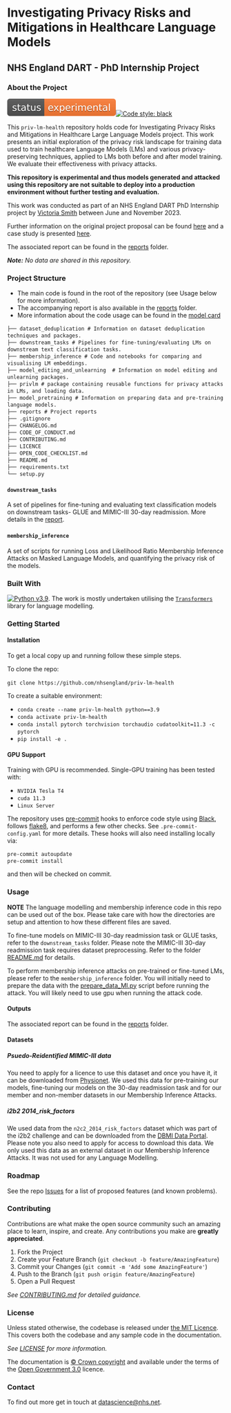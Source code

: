 # Investigating Privacy Risks and Mitigations in Healthcare Language Models
## NHS England DART - PhD Internship Project

### About the Project

[![status: experimental](https://github.com/GIScience/badges/raw/master/status/experimental.svg)](https://github.com/GIScience/badges#experimental)[![Code style: black](https://img.shields.io/badge/code%20style-black-000000.svg)](https://github.com/psf/black)

This `priv-lm-health` repository holds code for Investigating Privacy Risks and Mitigations in Healthcare Large Language Models project. This work presents an initial exploration of the privacy risk landscape for training data used to train healthcare Language Models (LMs) and various privacy-preserving techniques, applied to LMs both before and after model training. We evaluate their effectiveness with privacy attacks.

**This repository is experimental and thus models generated and attacked using this repository are not suitable to deploy into a production environment without further testing and evaluation.**

This work was conducted as part of an NHS England DART PhD Internship project by [Victoria Smith](https://github.com/v-smith) between June and November 2023.

Further information on the original project proposal can be found [here](https://nhsx.github.io/nhsx-internship-projects/language-model-privacy-leakage/) and a case study is presented [here](https://nhsengland.github.io/datascience/articles/2024/04/11/privLM/).

The associated report can be found in the [reports](./reports) folder.

_**Note:** No data are shared in this repository._

### Project Structure

- The main code is found in the root of the repository (see Usage below for more information).
- The accompanying report is also available in the [reports](./reports) folder.
- More information about the code usage can be found in the [model card](./model_card.md)

```
├── dataset_deduplication # Information on dataset deduplication techniques and packages.
├── downstream_tasks # Pipelines for fine-tuning/evaluating LMs on downstream text classification tasks.
├── membership_inference # Code and notebooks for comparing and visualising LM embeddings.
├── model_editing_and_unlearning  # Information on model editing and unlearning packages.
├── privlm # package containing reusable functions for privacy attacks in LMs, and loading data.
├── model_pretraining # Information on preparing data and pre-training language models.
├── reports # Project reports
├── .gitignore
├── CHANGELOG.md
├── CODE_OF_CONDUCT.md
├── CONTRIBUTING.md
├── LICENCE
├── OPEN_CODE_CHECKLIST.md
├── README.md
├── requirements.txt
└── setup.py
```

#### `downstream_tasks`
A set of pipelines for fine-tuning and evaluating text classification models on downstream tasks- GLUE and MIMIC-III 30-day readmission. More details in the [report](./reports).

#### `membership_inference`
A set of scripts for running Loss and Likelihood Ratio Membership Inference Attacks on Masked Language Models, and quantifying the privacy risk of the models.

### Built With

[![Python v3.9](https://img.shields.io/badge/python-v3.9-blue.svg)](https://www.python.org/downloads/release/python-390/). The work is mostly undertaken utilising the [`Transformers`](https://huggingface.co/docs/transformers/index) library for language modelling.

### Getting Started

#### Installation

To get a local copy up and running follow these simple steps.

To clone the repo:

`git clone https://github.com/nhsengland/priv-lm-health`

To create a suitable environment:
- ```conda create --name priv-lm-health python==3.9```
- `conda activate priv-lm-health`
- `conda install pytorch torchvision torchaudio cudatoolkit=11.3 -c pytorch`
- `pip install -e .`

#### GPU Support

Training with GPU is recommended. Single-GPU training has been tested with:
- `NVIDIA Tesla T4`
- `cuda 11.3`
- `Linux Server`

The repository uses [pre-commit](https://pre-commit.com) hooks to enforce code style using [Black](https://github.com/psf/black), follows [flake8](https://github.com/PyCQA/flake8), and performs a few other checks.  See `.pre-commit-config.yaml` for more details. These hooks will also need installing locally via:

```{bash}
pre-commit autoupdate
pre-commit install
```

and then will be checked on commit.

### Usage

__NOTE__ The language modelling and membership inference code in this repo can be used out of the box. Please take care with how the directories are setup and attention to how these different files are saved.

To fine-tune models on MIMIC-III 30-day readmission task or GLUE tasks, refer to the `downstream_tasks` folder. Please note the MIMIC-III 30-day readmission task requires dataset preprocessing. Refer to the folder [README.md](downstream_tasks%2FREADME.md) for details.

To perform membership inference attacks on pre-trained or fine-tuned LMs, please refer to the `membership_inference` folder. You will initially need to prepare the data with the [prepare_data_MI.py](./membership_inference/prepare_data_MI.py) script before running the attack. You will likely need to use gpu when running the attack code.

#### Outputs
The associated report can be found in the [reports](./reports) folder.

#### Datasets

##### Psuedo-Reidentified MIMIC-III data

You need to apply for a licence to use this dataset and once you have it, it can be downloaded from [Physionet](https://www.physionet.org/content/clinical-bert-mimic-notes/1.0.0/). We used this data for pre-training our models, fine-tuning our models on the 30-day readmission task and for our member and non-member datasets in our Membership Inference Attacks.

##### i2b2 2014_risk_factors

We used data from the `n2c2_2014_risk_factors` dataset which was part of the i2b2 challenge and can be downloaded from the [DBMI Data Portal](https://portal.dbmi.hms.harvard.edu/projects/n2c2-nlp/). Please note you also need to apply for access to download this data. We only used this data as an external dataset in our Membership Inference Attacks. It was not used for any Language Modelling.

### Roadmap

See the repo [Issues](./Issues/) for a list of proposed features (and known problems).

### Contributing

Contributions are what make the open source community such an amazing place to learn, inspire, and create. Any contributions you make are **greatly appreciated**.

1. Fork the Project
2. Create your Feature Branch (`git checkout -b feature/AmazingFeature`)
3. Commit your Changes (`git commit -m 'Add some AmazingFeature'`)
4. Push to the Branch (`git push origin feature/AmazingFeature`)
5. Open a Pull Request

_See [CONTRIBUTING.md](./CONTRIBUTING.md) for detailed guidance._

### License

Unless stated otherwise, the codebase is released under [the MIT Licence][mit].
This covers both the codebase and any sample code in the documentation.

_See [LICENSE](./LICENSE) for more information._

The documentation is [© Crown copyright][copyright] and available under the terms
of the [Open Government 3.0][ogl] licence.

[mit]: LICENCE
[copyright]: http://www.nationalarchives.gov.uk/information-management/re-using-public-sector-information/uk-government-licensing-framework/crown-copyright/
[ogl]: http://www.nationalarchives.gov.uk/doc/open-government-licence/version/3/

### Contact

To find out more get in touch at [datascience@nhs.net](mailto:datascience@nhs.net).
